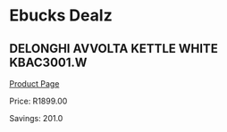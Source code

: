
# Ebucks Dealz
## DELONGHI AVVOLTA KETTLE WHITE KBAC3001.W
[Product Page](https://www.ebucks.com/web/shop/productSelected.do?prodId=1149066030&catId=704985963)

Price: R1899.00

Savings: 201.0


	